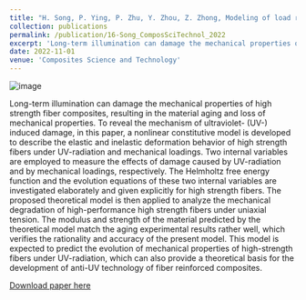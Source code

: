 ```yaml
---
title: "H. Song, P. Ying, P. Zhu, Y. Zhou, Z. Zhong, Modeling of load responses and aging of high strength fibers considering UV-radiation. Composites Science and Technology 231, 109806 (2023)."
collection: publications
permalink: /publication/16-Song_ComposSciTechnol_2022
excerpt: 'Long-term illumination can damage the mechanical properties of high strength fiber composites, resulting in the material aging and loss of mechanical properties. To reveal the mechanism of ultraviolet- (UV-) induced damage, in this paper, a nonlinear constitutive model is developed to describe the elastic and inelastic deformation behavior of high strength fibers under UV-radiation and mechanical loadings.'
date: 2022-11-01
venue: 'Composites Science and Technology'
---
```

![image](https://user-images.githubusercontent.com/54773018/216847764-8fb36d30-20e2-4d38-b731-5c35a637b50f.png)

Long-term illumination can damage the mechanical properties of high strength fiber composites, resulting in the material aging and loss of mechanical properties. To reveal the mechanism of ultraviolet- (UV-) induced damage, in this paper, a nonlinear constitutive model is developed to describe the elastic and inelastic deformation behavior of high strength fibers under UV-radiation and mechanical loadings. Two internal variables are employed to measure the effects of damage caused by UV-radiation and by mechanical loadings, respectively. The Helmholtz free energy function and the evolution equations of these two internal variables are investigated elaborately and given explicitly for high strength fibers. The proposed theoretical model is then applied to analyze the mechanical degradation of high-performance high strength fibers under uniaxial tension. The modulus and strength of the material predicted by the theoretical model match the aging experimental results rather well, which verifies the rationality and accuracy of the present model. This model is expected to predict the evolution of mechanical properties of high-strength fibers under UV-radiation, which can also provide a theoretical basis for the development of anti-UV technology of fiber reinforced composites.

[Download paper here](http://hityingph.github.io/files/16-Song_ComposSciTechnol_2022.pdf)
